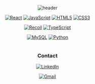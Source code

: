 <div align = "center">

![header](https://capsule-render.vercel.app/api?type=waving&color=gradient&height=150&section=header&text=Jigeon(James)&nbsp;Park%20&fontSize=50)

<!-- ## Stack -->
<!-- <br /> -->

[![React](https://img.shields.io/badge/react-%2320232a.svg?style=for-the-badge&logo=react&logoColor=%2361DAFB)](https://ko.reactjs.org/)
[![JavaScript](https://img.shields.io/badge/javascript-%23323330.svg?style=for-the-badge&logo=javascript&logoColor=%23F7DF1E)]()
[![HTML5](https://img.shields.io/badge/HTML5-E34F26?style=for-the-badge&logo=html5&logoColor=white)](https://www.w3schools.com/html/)
[![CSS3](https://img.shields.io/badge/CSS3-1572B6?style=for-the-badge&logo=css3&logoColor=white)](https://www.w3schools.com/css/)

<!-- [![Webpack](https://img.shields.io/badge/webpack-8DD6F9.svg?style=for-the-badge&logo=webpack&logoColor=white)](https://webpack.js.org/) -->

[![Recoil](https://img.shields.io/badge/Recoil-764ABC?style=for-the-badge&logo=Recoil&logoColor=white)](https://recoiljs.org/)
[![TypeScript](https://img.shields.io/badge/typescript-%23007ACC.svg?style=for-the-badge&logo=typescript&logoColor=white)](https://www.typescriptlang.org/)

[![MySQL](https://img.shields.io/badge/mysql-%2307405e.svg?style=for-the-badge&logo=mysql&logoColor=white)](https://www.mysql.com/)
[![Python](https://img.shields.io/badge/Python-3776AB?style=for-the-badge&logo=python&logoColor=white)](https://www.python.org/)
<br/>
<br/>

<h3>Contact</h3>

[![LinkedIn](https://img.shields.io/badge/LinkedIn-0077B5?style=for-the-badge&logo=linkedin&logoColor=white)](https://www.linkedin.com/in/jamespark05/)

[![Gmail](https://img.shields.io/badge/Gmail-d14836?style=flat-square&logo=Gmail&logoColor=white)](mailto:bjigeon@gmail.com)

<!-- [![Express](https://img.shields.io/badge/express-000000.svg?style=for-the-badge&logo=express&logoColor=white)](https://expressjs.com/) -->
<!-- [![Java](https://img.shields.io/badge/Java-%23ED8B00.svg?style=for-the-badge&logo=Java&logoColor=white)](https://www.java.com/) -->
<!-- [![C](https://img.shields.io/badge/C-00599C?style=for-the-badge&logo=c&logoColor=white)](https://en.cppreference.com/w/) -->
<!-- [![NodeJS](https://img.shields.io/badge/Node.js-43853D?style=for-the-badge&logo=node.js&logoColor=white)](https://nodejs.org/ko/) -->
<!-- [![CSharp](https://img.shields.io/badge/CSharp-blue.svg?style=for-the-badge&logo=CSharp&logoColor=white)](https://learn.microsoft.com/ko-kr/dotnet/csharp/) -->
<!-- [![Spring](https://img.shields.io/badge/spring-%236DB33F.svg?style=for-the-badge&logo=spring&logoColor=white)](https://spring.io/) -->

<!-- <br>
<br>

## Stats

<table><tr><td valign="top" width="50%">

<img src="https://github-readme-stats.vercel.app/api?username=bjigeon&show_icons=true&count_private=true&hide_border=true" align="left" style="width: 100%" />

</td><td valign="top" width="50%">

<img src="https://github-readme-stats.vercel.app/api/top-langs/?username=bjigeon&hide_border=true&layout=compact" align="left" style="width: 100%" />

</td></tr></table>

<br>
<br>

[![Solved.ac
프로필](http://mazassumnida.wtf/api/v2/generate_badge?boj=bjigeon)](https://solved.ac/bjigeon)

[<img width=70% src="https://github-readme-solvedac.hyp3rflow.vercel.app/api/?handle=bjigeon">](https://www.acmicpc.net/user/bjigeon) -->
